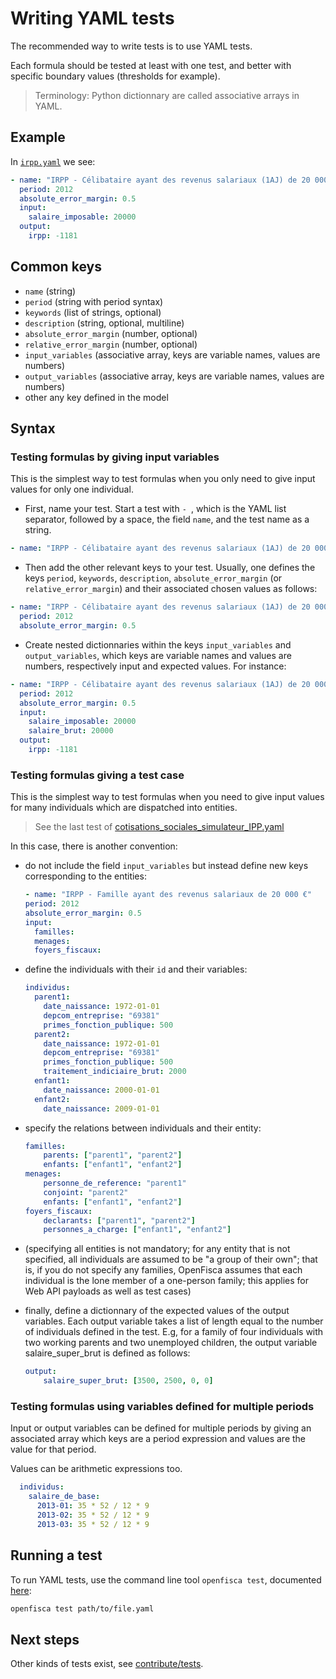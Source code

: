 # Writing YAML tests

The recommended way to write tests is to use YAML tests.

Each formula should be tested at least with one test, and better with specific boundary values (thresholds for example).

> Terminology: Python dictionnary are called associative arrays in YAML.

## Example

In [`irpp.yaml`](https://github.com/openfisca/openfisca-france/blob/29.3.7/tests/formulas/irpp.yaml) we see:

```yaml
- name: "IRPP - Célibataire ayant des revenus salariaux (1AJ) de 20 000 €"
  period: 2012
  absolute_error_margin: 0.5
  input:
    salaire_imposable: 20000
  output:
    irpp: -1181
```

## Common keys

- `name` (string)
- `period` (string with period syntax)
- `keywords`  (list of strings, optional)
- `description` (string, optional, multiline)
- `absolute_error_margin` (number, optional)
- `relative_error_margin` (number, optional)
- `input_variables` (associative array, keys are variable names, values are numbers)
- `output_variables` (associative array, keys are variable names, values are numbers)
- other any key defined in the model

## Syntax

### Testing formulas by giving input variables

This is the simplest way to test formulas when you only need to give input values for only one individual.

- First, name your test. Start a test with `- `, which is the YAML list separator, followed by a space, the field `name`, and the test name as a string.

```yaml
- name: "IRPP - Célibataire ayant des revenus salariaux (1AJ) de 20 000 €"
```

- Then add the other relevant keys to your test. Usually, one defines the keys `period`, `keywords`, `description`, `absolute_error_margin` (or `relative_error_margin`) and their associated chosen values as follows:

```yaml
- name: "IRPP - Célibataire ayant des revenus salariaux (1AJ) de 20 000 €"
  period: 2012
  absolute_error_margin: 0.5
```

- Create nested dictionnaries within the keys `input_variables` and `output_variables`,
which keys are variable names and values are numbers, respectively input and expected values.
For instance:

```yaml
- name: "IRPP - Célibataire ayant des revenus salariaux (1AJ) de 20 000 €"
  period: 2012
  absolute_error_margin: 0.5
  input:
    salaire_imposable: 20000
    salaire_brut: 20000
  output:
    irpp: -1181
```


### Testing formulas giving a test case

This is the simplest way to test formulas when you need to give input values for many individuals
which are dispatched into entities.

> See the last test of [cotisations_sociales_simulateur_IPP.yaml](https://github.com/openfisca/openfisca-france/blob/29.3.7/tests/cotisations_sociales_simulateur_IPP.yaml#L244-L303)

In this case, there is another convention:

- do not include the field `input_variables` but instead define new keys corresponding to the entities:

    ```yaml
    - name: "IRPP - Famille ayant des revenus salariaux de 20 000 €"
    period: 2012
    absolute_error_margin: 0.5
    input:
      familles:
      menages:
      foyers_fiscaux:
    ```

- define the individuals with their `id` and their variables:

    ```yaml
    individus:
      parent1:
        date_naissance: 1972-01-01
        depcom_entreprise: "69381"
        primes_fonction_publique: 500
      parent2:
        date_naissance: 1972-01-01
        depcom_entreprise: "69381"
        primes_fonction_publique: 500
        traitement_indiciaire_brut: 2000
      enfant1:
        date_naissance: 2000-01-01
      enfant2:
        date_naissance: 2009-01-01
    ```

- specify the relations between individuals and their entity:

    ```yaml
    familles:
        parents: ["parent1", "parent2"]
        enfants: ["enfant1", "enfant2"]
    menages:
        personne_de_reference: "parent1"
        conjoint: "parent2"
        enfants: ["enfant1", "enfant2"]
    foyers_fiscaux:
        declarants: ["parent1", "parent2"]
        personnes_a_charge: ["enfant1", "enfant2"]
    ```

- (specifying all entities is not mandatory; for any entity that is not specified, all individuals are assumed to be "a group of their own"; that is, if you do not specify any families, OpenFisca assumes that each individual is the lone member of a one-person family; this applies for Web API payloads as well as test cases)

- finally, define a dictionnary of the expected values of the output variables. Each output variable takes a list of length equal to the number of individuals defined in the test. E.g, for a family of four individuals with two working parents and two unemployed children, the output variable salaire_super_brut is defined as follows:

    ```yaml
    output:
        salaire_super_brut: [3500, 2500, 0, 0]
    ```

### Testing formulas using variables defined for multiple periods

Input or output variables can be defined for multiple periods by giving an associated array
which keys are a period expression and values are the value for that period.

Values can be arithmetic expressions too.

```yaml
  individus:
    salaire_de_base:
      2013-01: 35 * 52 / 12 * 9
      2013-02: 35 * 52 / 12 * 9
      2013-03: 35 * 52 / 12 * 9
```

## Running a test

To run YAML tests, use the command line tool `openfisca test`, documented [here](../../openfisca-python-api/openfisca_test.html):

```sh
openfisca test path/to/file.yaml
```

## Next steps

Other kinds of tests exist, see [contribute/tests](../contribute/tests.md).
